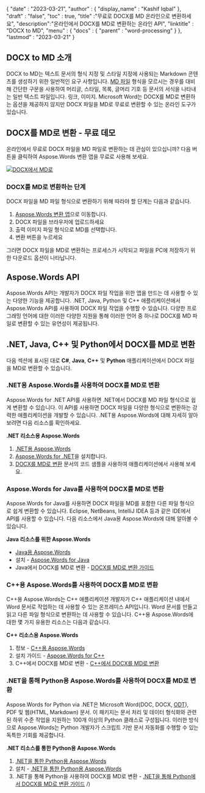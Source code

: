 {
  "date" : "2023-03-21",
  "author" : {
    "display_name" : "Kashif Iqbal"
},
  "draft" : "false",
  "toc" : true,
  "title" :"무료로 DOCX를 MD 온라인으로 변환하세요",
  "description":"온라인에서 DOCX를 MD로 변환하는 온라인 API",
  "linktitle" : "DOCX to MD",
  "menu" : {
    "docs" : {
      "parent" : "word-processing"
}
},
  "lastmod" : "2023-03-21"
}

## DOCX to MD 소개

DOCX to MD는 텍스트 문서의 형식 지정 및 스타일 지정에 사용되는 Markdown 콘텐츠를 생성하기 위한 일반적인 요구 사항입니다. [MD 파일](/ko/word-processing/md/) 형식을 모르시는 경우를 대비해 간단한 구문을 사용하여 머리글, 스타일, 목록, 글머리 기호 등 문서의 서식을 나타내는 일반 텍스트 파일입니다. 링크, 이미지. Microsoft Word는 DOCX를 MD로 변환하는 옵션을 제공하지 않지만 DOCX 파일을 MD로 무료로 변환할 수 있는 온라인 도구가 있습니다.

## DOCX를 MD로 변환 - 무료 데모

온라인에서 무료로 DOCX 파일을 MD 파일로 변환하는 데 관심이 있으십니까? 다음 버튼을 클릭하여 Aspose.Words 변환 앱을 무료로 사용해 보세요.

[![DOCX에서 MD로](../docx-to-md.png?width=120px&height=60px)](https://products.aspose.app/words/conversion/docx-to-md)

### DOCX를 MD로 변환하는 단계

DOCX 파일을 MD 파일 형식으로 변환하기 위해 따라야 할 단계는 다음과 같습니다.

1. [Aspose.Words 변환 앱](https://products.aspose.app/words/conversion/docx-to-md)으로 이동합니다.
1. DOCX 파일을 브라우저에 업로드하세요
1. 출력 이미지 파일 형식으로 MD를 선택합니다.
1. 변환 버튼을 누르세요

그러면 DOCX 파일을 MD로 변환하는 프로세스가 시작되고 파일을 PC에 저장하기 위한 다운로드 옵션이 나타납니다.

## Aspose.Words API

Aspose.Words API는 개발자가 DOCX 파일 작업을 위한 앱을 만드는 데 사용할 수 있는 다양한 기능을 제공합니다. .NET, Java, Python 및 C++ 애플리케이션에서 Aspose.Words API를 사용하여 DOCX 파일 작업을 수행할 수 있습니다. 다양한 프로그래밍 언어에 대한 이러한 다양한 지원을 통해 이러한 언어 중 하나로 DOCX를 MD 파일로 변환할 수 있는 유연성이 제공됩니다.


## .NET, Java, C++ 및 Python에서 DOCX를 MD로 변환

다음 섹션에 표시된 대로 **C#**, **Java**, **C++** 및 **Python** 애플리케이션에서 DOCX 파일을 MD로 변환할 수 있습니다.

### .NET용 Aspose.Words를 사용하여 DOCX를 MD로 변환

Aspose.Words for .NET API를 사용하면 .NET에서 DOCX를 MD 파일 형식으로 쉽게 변환할 수 있습니다. 이 API를 사용하면 DOCX 파일을 다양한 형식으로 변환하는 강력한 애플리케이션을 개발할 수 있습니다. .NET용 Aspose.Words에 대해 자세히 알아보려면 다음 리소스를 확인하세요.

**.NET 리소스용 Aspose.Words**

1. [.NET용 Aspose.Words](https://products.aspose.com/words/net/)
1. [Aspose.Words for .NET](https://docs.aspose.com/words/net/installation/)을 설치합니다.
1. [DOCX를 MD로 변환](https://docs.aspose.com/words/net/convert-a-document-to-markdown/) 문서의 코드 샘플을 사용하여 애플리케이션에서 사용해 보세요.

### Aspose.Words for Java를 사용하여 DOCX를 MD로 변환

Aspose.Words for Java를 사용하면 DOCX 파일을 MD를 포함한 다른 파일 형식으로 쉽게 변환할 수 있습니다. Eclipse, NetBeans, IntelliJ IDEA 등과 같은 IDE에서 API를 사용할 수 있습니다. 다음 리소스에서 Java용 Aspose.Words에 대해 알아볼 수 있습니다.

**Java 리소스를 위한 Aspose.Words**

* [Java용 Aspose.Words](https://products.aspose.com/words/java/)
* 설치 - [Aspose.Words for Java](https://docs.aspose.com/words/java/installation/)
* Java에서 DOCX를 MD로 변환 - [DOCX를 MD로 변환 가이드](https://docs.aspose.com/words/java/convert-a-document-to-markdown/)

### C++용 Aspose.Words를 사용하여 DOCX를 MD로 변환

C++용 Aspose.Words는 C++ 애플리케이션 개발자가 C++ 애플리케이션 내에서 Word 문서로 작업하는 데 사용할 수 있는 온프레미스 API입니다. Word 문서를 만들고 읽고 다른 파일 형식으로 변환하는 데 사용할 수 있습니다. C++용 Aspose.Words에 대한 몇 가지 유용한 리소스는 다음과 같습니다.

**C++ 리소스용 Aspose.Words**

1. 정보 - [C++용 Aspose.Words](https://products.aspose.com/words/cpp/)
1. 설치 가이드 - [Aspose.Words for C++](https://docs.aspose.com/words/cpp/installation/)
1. C++에서 DOCX를 MD로 변환 - [C++에서 DOCX를 MD로 변환](https://docs.aspose.com/words/cpp/convert-a-document-to-markdown/)

### .NET을 통해 Python용 Aspose.Words를 사용하여 DOCX를 MD로 변환

Aspose.Words for Python via .NET은 Microsoft Word(DOC, DOCX, [ODT](/ko/word-processing/odt/)), PDF 및 웹(HTML, Markdown) 문서. 이 패키지는 문서 처리 및 데이터 형식화와 관련된 하위 수준 작업을 지원하는 100개 이상의 Python 클래스로 구성됩니다. 이러한 방식으로 Aspose.Words는 Python 개발자가 스크립트 기반 문서 자동화를 수행할 수 있는 독특한 기회를 제공합니다.

**.NET 리소스를 통한 Python용 Aspose.Words**

1. [.NET을 통한 Python용 Aspose.Words](https://products.aspose.com/words/python-net/)
1. 설치 - [.NET을 통한 Python용 Aspose.Words](https://releases.aspose.com/words/python/)
1. .NET을 통해 Python을 사용하여 DOCX를 MD로 변환 - [.NET을 통해 Python에서 DOCX를 MD로 변환 가이드](https://docs.aspose.com/words/python-net/convert-a-document-to-markdown) /)

